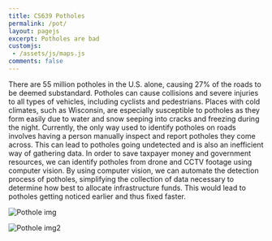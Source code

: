 ```yaml
---
title: CS639 Potholes
permalink: /pot/
layout: pagejs
excerpt: Potholes are bad
customjs:
 - /assets/js/maps.js
comments: false
---
```


There are 55 million potholes in the U.S. alone, causing 27% of the roads to be deemed substandard. Potholes can cause collisions and severe injuries to all types of vehicles, including cyclists and pedestrians. Places with cold climates, such as Wisconsin, are especially susceptible to potholes as they form easily due to water and snow seeping into cracks and freezing during the night. Currently, the only way used to identify potholes on roads involves having a person manually inspect and report potholes they come across. This can lead to potholes going undetected and is also an inefficient way of gathering data. In order to save taxpayer money and government resources, we can identify potholes from drone and CCTV footage using computer vision. By using computer vision, we can automate the detection process of potholes, simplifying the collection of data necessary to determine how best to allocate infrastructure funds. This would lead to potholes getting noticed earlier and thus fixed faster.


![Pothole img](https://www.cityworks.com/wp-content/uploads/2020/01/pot-hole-blog.gif)


![Pothole img2](https://ericertl.dev/assets/img/SSD_Model.png)

